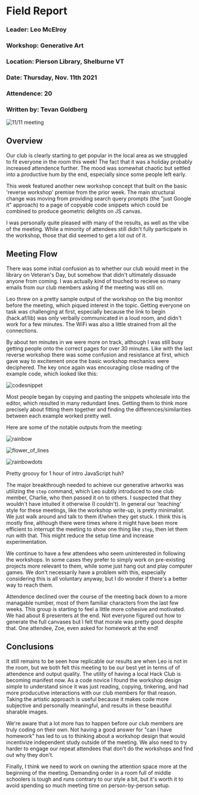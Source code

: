 # Field Report 

### Leader: Leo McElroy
### Workshop: Generative Art 
### Location: Pierson Library, Shelburne VT
### Date: Thursday, Nov. 11th 2021 
### Attendence: 20 
### Written by: Tevan Goldberg

![11/11 meeting](https://cloud-675c4j3rq-hack-club-bot.vercel.app/2img_14fb77f25dac-1.jpeg)

## Overview

Our club is clearly starting to get popular in the local area as we struggled to fit everyone in the room this week! The fact that it was a holiday probably increased attendence further. The mood was somewhat chaotic but settled into a productive hum by the end, especially since some people left early. 

 This week featured another new workshop concept that built on the basic 'reverse workshop' premise from the prior week. The main structural change was moving from providing search query prompts (the "just Google it" approach) to a page of copyable code snippets which could be combined to produce geometric delights on JS canvas. 

 I was personally quite pleased with many of the results, as well as the vibe of the meeting. While a minority of attendees still didn't fully participate in the workshop, those that did seemed to get a lot out of it. 



## Meeting Flow

There was some initial confusion as to whether our club would meet in the library on Veteran's Day, but somehow that didn't ultimately dissuade anyone from coming. I was actually kind of touched to recieve so many emails from our club members asking if the meeting was still on. 

Leo threw on a pretty sample output of the workshop on the big monitor before the meeting, which piqued interest in the topic. Getting everyone on task was challenging at first, especially because the link to begin (hack.af/lib) was only verbally communicated in a loud room, and didn't work for a few minutes. The WiFi was also a little strained from all the connections. 

By about ten minutes in we were more on track, although I was still busy getting people onto the correct pages for over 30 minutes. Like with the last reverse workshop there was some confusion and resistance at first, which gave way to excitement once the basic workshop mechanics were deciphered. The key once again was encouraging close reading of the example code, which looked like this:

![codesnippet](https://cloud-675c4j3rq-hack-club-bot.vercel.app/3screen_shot_2021-11-15_at_2.34.03_pm.png)


 Most people began by copying and pasting the snippets wholesale into the editor, which resulted in many redundant lines. Getting them to think more precisely about fitting them together and finding the differences/similarities between each example worked pretty well. 

Here are some of the notable outputs from the meeting: 

![rainbow](https://cloud-675c4j3rq-hack-club-bot.vercel.app/0screen_shot_2021-11-15_at_1.11.10_pm.png)

![flower_of_lines](https://cloud-675c4j3rq-hack-club-bot.vercel.app/1screen_shot_2021-11-15_at_1.11.32_pm.png)

![rainbowdots](https://cloud-61tmjabiu-hack-club-bot.vercel.app/0screen_shot_2021-11-15_at_3.06.33_pm.png)

Pretty groovy for 1 hour of intro JavaScript huh? 

The major breakthrough needed to achieve our generative artworks was utilizing the `step` command, which Leo subtly introduced to one club member, Charlie, who then passed it on to others. I suspected that they wouldn't have intuited it otherwise (I couldn't). In general our 'teaching' style for these meetings, like the workshop write-up, is pretty minimalist. We just walk around and talk to them if/when they get stuck. I think this is mostly fine, although there were times where it might have been more efficient to interrupt the meeting to show one thing like `step`, then let them run with that. This might reduce the setup time and increase experimentation. 

We continue to have a few attendees who seem uninterested in following the workshops. In some cases they prefer to simply work on pre-existing projects more relevant to them, while some just hang out and play computer games. We don't necessarily have a problem with this, especially considering this is all voluntary anyway, but I do wonder if there's a better way to reach them.

Attendence declined over the course of the meeting back down to a more managable number, most of them familiar characters from the last few weeks. This group is starting to feel a little more cohesive and motivated. We had about 8 presenters at the end. Not everyone figured out how to generate the full canvases but I felt that morale was pretty good despite that. One attendee, Zoe, even asked for homework at the end!


## Conclusions 

It still remains to be seen how replicable our results are when Leo is not in the room, but we both felt this meeting to be our best yet in terms of of attendence and output quality. The utility of having a local Hack Club is becoming manifest now. As a code novice I found the workshop design simple to understand since it was just reading, copying, tinkering, and had more producutive interactions with our club members for that reason. Taking the artistic approach is useful because it makes code more subjective and personally meaningful, and results in these beautiful sharable images. 

We're aware that a lot more has to happen before our club members are truly coding on their own. Not having a good answer for "can I have homework" has led to us to thinking about a workshop design that would incentivize independent study outside of the meeting. We also need to try harder to engage our repeat attendees that don't do the workshops and find out why they don't. 

Finally, I think we need to work on owning the attention space more at the beginning of the meeting. Demanding order in a room full of middle schoolers is tough and runs contrary to our style a bit, but it's worth it to avoid spending so much meeting time on person-by-person setup. 

